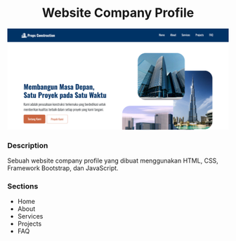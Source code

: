 <h1 align="center">Website Company Profile</h1>

![MasterHead](https://github.com/josephines1/cp-props-construction/blob/main/assets/img/website.png)

<h3 align="left">Description</h3>
Sebuah website company profile yang dibuat menggunakan HTML, CSS, Framework Bootstrap, dan JavaScript.

<h3 align="left">Sections</h3>

- Home
- About
- Services
- Projects
- FAQ
